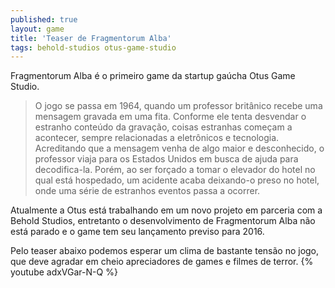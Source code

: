 ```yaml
---
published: true
layout: game
title: 'Teaser de Fragmentorum Alba'
tags: behold-studios otus-game-studio
---
```

Fragmentorum Alba é o primeiro game da startup gaúcha Otus Game Studio.

> O jogo se passa em 1964, quando um professor britânico recebe uma mensagem gravada em uma fita. Conforme ele tenta desvendar o estranho conteúdo da gravação, coisas estranhas começam a acontecer, sempre relacionadas a eletrônicos e tecnologia. Acreditando que a mensagem venha de algo maior e desconhecido, o professor viaja para os Estados Unidos em busca de ajuda para decodifica-la. Porém, ao ser forçado a tomar o elevador do hotel no qual está hospedado, um acidente acaba deixando-o preso no hotel, onde uma série de estranhos eventos passa a ocorrer.

Atualmente a Otus está trabalhando em um novo projeto em parceria com a Behold Studios, entretanto o desenvolvimento de Fragmentorum Alba não está parado e o game tem seu lançamento previso para 2016. 

Pelo teaser abaixo podemos esperar um clima de bastante tensão no jogo, que deve agradar em cheio apreciadores de games e filmes de terror.
{% youtube adxVGar-N-Q %}